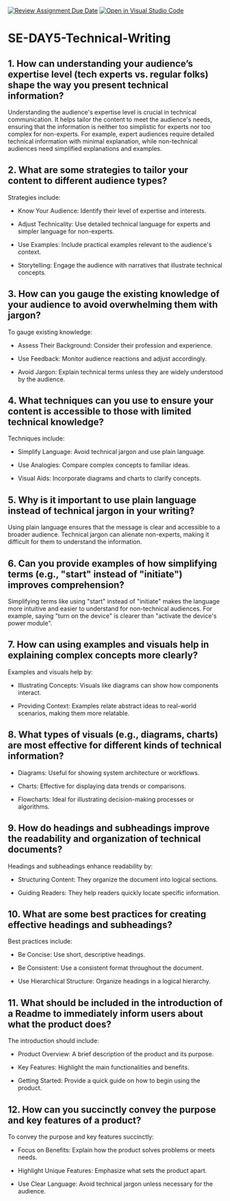 [![Review Assignment Due Date](https://classroom.github.com/assets/deadline-readme-button-22041afd0340ce965d47ae6ef1cefeee28c7c493a6346c4f15d667ab976d596c.svg)](https://classroom.github.com/a/zsAR-pyY)
[![Open in Visual Studio Code](https://classroom.github.com/assets/open-in-vscode-2e0aaae1b6195c2367325f4f02e2d04e9abb55f0b24a779b69b11b9e10269abc.svg)](https://classroom.github.com/online_ide?assignment_repo_id=18574743&assignment_repo_type=AssignmentRepo)
# SE-DAY5-Technical-Writing
## 1. How can understanding your audience’s expertise level (tech experts vs. regular folks) shape the way you present technical information?
Understanding the audience's expertise level is crucial in technical communication. It helps tailor the content to meet the audience's needs, ensuring that the information is neither too simplistic for experts nor too complex for non-experts. For example, expert audiences require detailed technical information with minimal explanation, while non-technical audiences need simplified explanations and examples.
## 2. What are some strategies to tailor your content to different audience types?
Strategies include:

- Know Your Audience: Identify their level of expertise and interests.

- Adjust Technicality: Use detailed technical language for experts and simpler language for non-experts.

- Use Examples: Include practical examples relevant to the audience's context.

- Storytelling: Engage the audience with narratives that illustrate technical concepts.
## 3. How can you gauge the existing knowledge of your audience to avoid overwhelming them with jargon?
To gauge existing knowledge:

- Assess Their Background: Consider their profession and experience.

- Use Feedback: Monitor audience reactions and adjust accordingly.

- Avoid Jargon: Explain technical terms unless they are widely understood by the audience.
## 4. What techniques can you use to ensure your content is accessible to those with limited technical knowledge?
Techniques include:

- Simplify Language: Avoid technical jargon and use plain language.

- Use Analogies: Compare complex concepts to familiar ideas.

- Visual Aids: Incorporate diagrams and charts to clarify concepts.
## 5. Why is it important to use plain language instead of technical jargon in your writing?
Using plain language ensures that the message is clear and accessible to a broader audience. Technical jargon can alienate non-experts, making it difficult for them to understand the information.
## 6. Can you provide examples of how simplifying terms (e.g., "start" instead of "initiate") improves comprehension?
Simplifying terms like using "start" instead of "initiate" makes the language more intuitive and easier to understand for non-technical audiences. For example, saying "turn on the device" is clearer than "activate the device's power module".
## 7. How can using examples and visuals help in explaining complex concepts more clearly?
Examples and visuals help by:

- Illustrating Concepts: Visuals like diagrams can show how components interact.

- Providing Context: Examples relate abstract ideas to real-world scenarios, making them more relatable.
## 8. What types of visuals (e.g., diagrams, charts) are most effective for different kinds of technical information?
- Diagrams: Useful for showing system architecture or workflows.

- Charts: Effective for displaying data trends or comparisons.

- Flowcharts: Ideal for illustrating decision-making processes or algorithms.
## 9. How do headings and subheadings improve the readability and organization of technical documents?
Headings and subheadings enhance readability by:

- Structuring Content: They organize the document into logical sections.

- Guiding Readers: They help readers quickly locate specific information.
## 10. What are some best practices for creating effective headings and subheadings?
Best practices include:

- Be Concise: Use short, descriptive headings.

- Be Consistent: Use a consistent format throughout the document.

- Use Hierarchical Structure: Organize headings in a logical hierarchy.
## 11. What should be included in the introduction of a Readme to immediately inform users about what the product does?
The introduction should include:

- Product Overview: A brief description of the product and its purpose.

- Key Features: Highlight the main functionalities and benefits.

- Getting Started: Provide a quick guide on how to begin using the product.
## 12. How can you succinctly convey the purpose and key features of a product?
To convey the purpose and key features succinctly:

- Focus on Benefits: Explain how the product solves problems or meets needs.

- Highlight Unique Features: Emphasize what sets the product apart.

- Use Clear Language: Avoid technical jargon unless necessary for the audience.
